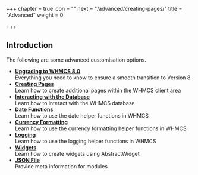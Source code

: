 +++
chapter = true
icon = "<i class='fa fa-code fa-fw'></i>"
next = "/advanced/creating-pages/"
title = "Advanced"
weight = 0

+++

## Introduction

The following are some advanced customisation options.

* **[Upgrading to WHMCS 8.0](/advanced/upgrade-to-whmcs-8/)**<br>Everything you need to know to ensure a smooth transition to Version 8.
* **[Creating Pages](/advanced/creating-pages/)**<br>Learn how to create additional pages within the WHMCS client area
* **[Interacting with the Database](/advanced/db-interaction/)**<br>Learn how to interact with the WHMCS database
* **[Date Functions](/advanced/date-functions/)**<br>Learn how to use the date helper functions in WHMCS
* **[Currency Formatting](/advanced/currency-formatting/)**<br>Learn how to use the currency formatting helper functions in WHMCS
* **[Logging](/advanced/logging/)**<br>Learn how to use the logging helper functions in WHMCS
* **[Widgets](/advanced/widgets/)**<br>Learn how to create widgets using AbstractWidget
* **[JSON File](/advanced/json-file/)**<br>Provide meta information for modules
